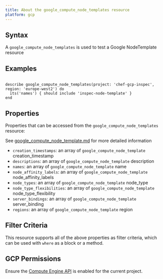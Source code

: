 ```yaml
---
title: About the google_compute_node_templates resource
platform: gcp
---
```


## Syntax
A `google_compute_node_templates` is used to test a Google NodeTemplate resource

## Examples
```

describe google_compute_node_templates(project: 'chef-gcp-inspec', region: 'europe-west2') do
  its('names') { should include 'inspec-node-template' }
end
```

## Properties
Properties that can be accessed from the `google_compute_node_templates` resource:

See [google_compute_node_template.md](google_compute_node_template.md) for more detailed information
  * `creation_timestamps`: an array of `google_compute_node_template` creation_timestamp
  * `descriptions`: an array of `google_compute_node_template` description
  * `names`: an array of `google_compute_node_template` name
  * `node_affinity_labels`: an array of `google_compute_node_template` node_affinity_labels
  * `node_types`: an array of `google_compute_node_template` node_type
  * `node_type_flexibilities`: an array of `google_compute_node_template` node_type_flexibility
  * `server_bindings`: an array of `google_compute_node_template` server_binding
  * `regions`: an array of `google_compute_node_template` region

## Filter Criteria
This resource supports all of the above properties as filter criteria, which can be used
with `where` as a block or a method.

## GCP Permissions

Ensure the [Compute Engine API](https://console.cloud.google.com/apis/library/compute.googleapis.com/) is enabled for the current project.
